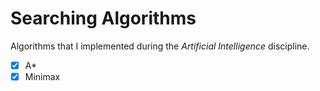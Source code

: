 # Searching Algorithms
Algorithms that I implemented during the _Artificial Intelligence_ discipline.
* [x] A*
* [x] Minimax
